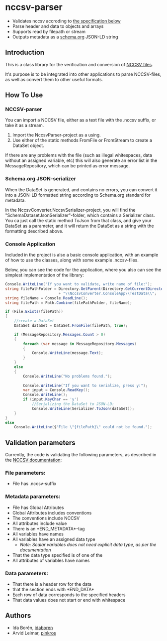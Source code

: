 # nccsv-parser

* Validates nccsv accroding to [the specification below](#validation-parameters)
* Parse header and data to objects and arrays
* Supports read by filepath or stream
* Outputs metadata as a [schema.org](https://schema.org)  JSON-LD string

## Introduction

This is a class library for the verification and conversion of [NCCSV files](https://coastwatch.pfeg.noaa.gov/erddap/download/NCCSV.html).   

It's purpose is to be integrated into other applications to parse NCCSV-files, as well as convert them to other useful formats.  

## How To Use

### NCCSV-parser
You can import a NCCSV file, either as a text file with the .nccsv suffix, or take it as a stream.

1. Import the NccsvParser-project as a using.
2. Use either of the static methods FromFile or FromStream to create a DataSet object.

If there are any problems with the file (such as illegal whitespaces, data without an assigned variable, etc) this will also generate an error list in the MessageRepository, which can be printed as error message.


### Schema.org JSON-serializer
When the DataSet is generated, and contains no errors, you can convert it into a JSON-LD formatted string according to Schema.org standard for metadata.

In the NccsvConverter.NccsvSerializer-project, you will find the "SchemaDatasetJsonSerializer"-folder, which contains a Serializer class. 
You ca just call the static method ToJson from that class, and give your DataSet as a parameter, and it will return the DataSet as a string with the formatting described above.

### Console Application
Included in the project is also a basic console application, with an example of how to use the classes, along with some example .nccsv-files.

Below, you can see the code for the application, where you also can see the simplest implementation of the library:

```cs
Console.WriteLine("If you want to validate, write name of file:");
string filePathFolder = Directory.GetParent(Directory.GetCurrentDirectory()).Parent.Parent.Parent.FullName
                        + "\\NccsvConverter.ConsoleApp\\TestData\\";
string fileName = Console.ReadLine();
string filePath = Path.Combine(filePathFolder, fileName);

if (File.Exists(filePath))
{
    //create a DataSet
    DataSet dataSet = DataSet.FromFile(filePath, true);

    if (MessageRepository.Messages.Count > 0)
    {
        foreach (var message in MessageRepository.Messages)
        {
            Console.WriteLine(message.Text);
        }
    }
    else
    {
        Console.WriteLine("No problems found.");
        
        Console.WriteLine("If you want to serialize, press y:");
        var input = Console.ReadKey();
        Console.WriteLine();
        if (input.KeyChar == 'y')
            //Serializing the DataSet to JSON-LD:
            Console.WriteLine(Serializer.ToJson(dataSet));
    }
}
else
    Console.WriteLine($"File \"{filePath}\" could not be found.");

```
## Validation parameters
Currently, the code is validating the following parameters, as described in the [NCCSV documentation](https://coastwatch.pfeg.noaa.gov/erddap/download/NCCSV.html):

### File parameters:
* File has .nccsv-suffix

### Metadata parameters:
* File has Global Attributes
* Global Attributes includes conventions
* The conventions include NCCSV 
* All attributes include value
* There is an \*END_METADATA\*-tag
* All variables have names
* All variables have an assigned data type
  * *Note: Scalar variables does not need explicit data type, as per the documentation*
* That the data type specified is of one of the 
* All attributes of variables have names

### Data parameters:
* That there is a header row for the data
* that the section ends with \*END_DATA\*
* Each row of data corresponds to the specified headers
* That data values does not start or end with whitespace

## Authors
* Ida Borén, [idaboren](https://github.com/idaboren)
* Arvid Leimar, [pinkros](https://github.com/pinkros)
